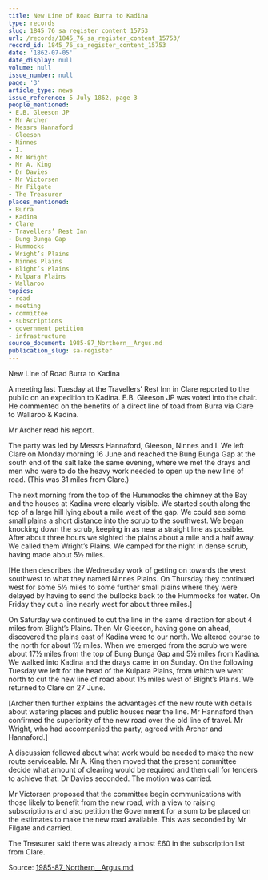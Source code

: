 ```yaml
---
title: New Line of Road Burra to Kadina
type: records
slug: 1845_76_sa_register_content_15753
url: /records/1845_76_sa_register_content_15753/
record_id: 1845_76_sa_register_content_15753
date: '1862-07-05'
date_display: null
volume: null
issue_number: null
page: '3'
article_type: news
issue_reference: 5 July 1862, page 3
people_mentioned:
- E.B. Gleeson JP
- Mr Archer
- Messrs Hannaford
- Gleeson
- Ninnes
- I.
- Mr Wright
- Mr A. King
- Dr Davies
- Mr Victorsen
- Mr Filgate
- The Treasurer
places_mentioned:
- Burra
- Kadina
- Clare
- Travellers’ Rest Inn
- Bung Bunga Gap
- Hummocks
- Wright’s Plains
- Ninnes Plains
- Blight’s Plains
- Kulpara Plains
- Wallaroo
topics:
- road
- meeting
- committee
- subscriptions
- government petition
- infrastructure
source_document: 1985-87_Northern__Argus.md
publication_slug: sa-register
---
```


New Line of Road Burra to Kadina

A meeting last Tuesday at the Travellers’ Rest Inn in Clare reported to the public on an expedition to Kadina.  E.B. Gleeson JP was voted into the chair.  He commented on the benefits of a direct line of toad from Burra via Clare to Wallaroo & Kadina.

Mr Archer read his report.

The party was led by Messrs Hannaford, Gleeson, Ninnes and I.  We left Clare on Monday morning 16 June and reached the Bung Bunga Gap at the south end of the salt lake the same evening, where we met the drays and men who were to do the heavy work needed to open up the new line of road.  (This was 31 miles from Clare.)

The next morning from the top of the Hummocks the chimney at the Bay and the houses at Kadina were clearly visible.  We started south along the top of a large hill lying about a mile west of the gap.  We could see some small plains a short distance into the scrub to the southwest.  We began knocking down the scrub, keeping in as near a straight line as possible.  After about three hours we sighted the plains about a mile and a half away.  We called them Wright’s Plains.  We camped for the night in dense scrub, having made about 5½ miles.

[He then describes the Wednesday work of getting on towards the west southwest to what they named Ninnes Plains. On Thursday they continued west for some 5½ miles to some further small plains where they were delayed by having to send the bullocks back to the Hummocks for water.  On Friday they cut a line nearly west for about three miles.]

On Saturday we continued to cut the line in the same direction for about 4 miles from Blight’s Plains.  Then Mr Gleeson, having gone on ahead, discovered the plains east of Kadina were to our north.  We altered course to the north for about 1½ miles.  When we emerged from the scrub we were about 17½ miles from the top of Bung Bunga Gap and 5½ miles from Kadina.  We walked into Kadina and the drays came in on Sunday.  On the following Tuesday we left for the head of the Kulpara Plains, from which we went north to cut the new line of road about 1½ miles west of Blight’s Plains.  We returned to Clare on 27 June.

[Archer then further explains the advantages of the new route with details about watering places and public houses near the line.  Mr Hannaford then confirmed the superiority of the new road over the old line of travel.  Mr Wright, who had accompanied the party, agreed with Archer and Hannaford.]

A discussion followed about what work would be needed to make the new route serviceable.  Mr A. King then moved that the present committee decide what amount of clearing would be required and then call for tenders to achieve that.  Dr Davies seconded.  The motion was carried.

Mr Victorsen proposed that the committee begin communications with those likely to benefit from the new road, with a view to raising subscriptions and also petition the Government for a sum to be placed on the estimates to make the new road available.  This was seconded by Mr Filgate and carried.

The Treasurer said there was already almost £60 in the subscription list from Clare.

Source: [1985-87_Northern__Argus.md](/downloads/markdown/1985-87_Northern__Argus.md)
